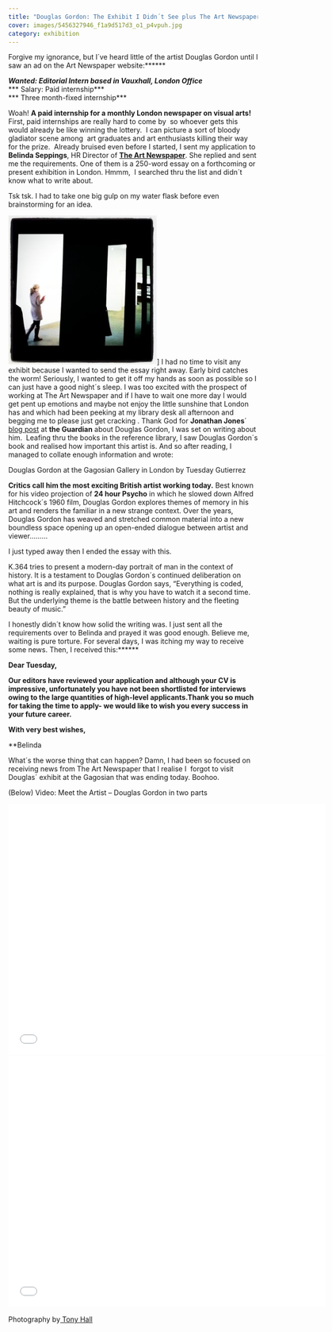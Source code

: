 ```yaml
---
title: "Douglas Gordon: The Exhibit I Didn´t See plus The Art Newspaper"
cover: images/5456327946_f1a9d517d3_o1_p4vpuh.jpg
category: exhibition
---
```

Forgive my ignorance, but I´ve heard little of the artist Douglas Gordon until I saw an ad on the Art Newspaper website:******

***Wanted: Editorial Intern based in Vauxhall, London Office***  
*** Salary: Paid internship***  
*** Three month-fixed internship***

Woah! **A paid internship for a monthly London newspaper on visual arts!** First, paid internships are really hard to come by  so whoever gets this would already be like winning the lottery.  I can picture a sort of bloody  gladiator scene among  art graduates and art enthusiasts killing their way for the prize.  Already bruised even before I started, I sent my application to **Belinda Seppings**, HR Director of **[The Art Newspaper](http://www.theartnewspaper.com/ "The Art Newspaper")**. She replied and sent me the requirements. One of them is a 250-word essay on a forthcoming or present exhibition in London. Hmmm,  I searched thru the list and didn´t know what to write about.

Tsk tsk. I had to take one big gulp on my water flask before even brainstorming for an idea.

![](./images/5456327946_f1a9d517d3_o1_p4vpuh.jpg "Douglas Gordon K.364")] I had no time to visit any exhibit because I wanted to send the essay right away. Early bird catches the worm! Seriously, I wanted to get it off my hands as soon as possible so I can just have a good night´s sleep. I was too excited with the prospect of working at The Art Newspaper and if I have to wait one more day I would get pent up emotions and maybe not enjoy the little sunshine that London has and which had been peeking at my library desk all afternoon and begging me to please just get cracking . Thank God for **Jonathan Jones**´ [blog post](http://http://www.guardian.co.uk/artanddesign/jonathanjonesblog/2011/mar/07/douglas-gordon-portrait-artist-k364-gagosian "Jonathan Jones on Douglas Gordon") at **the Guardian** about Douglas Gordon, I was set on writing about him.  Leafing thru the books in the reference library, I saw Douglas Gordon´s book and realised how important this artist is. And so after reading, I managed to collate enough information and wrote:

Douglas Gordon at the Gagosian Gallery in London by Tuesday Gutierrez

**Critics call him the most exciting British artist working today.** Best known for his video projection of **24 hour Psycho** in which he slowed down Alfred Hitchcock´s 1960 film, Douglas Gordon explores themes of memory in his art and renders the familiar in a new strange context. Over the years, Douglas Gordon has weaved and stretched common material into a new boundless space opening up an open-ended dialogue between artist and viewer………  


I just typed away then I ended the essay with this.

K.364 tries to present a modern-day portrait of man in the context of history. It is a testament to Douglas Gordon´s continued deliberation on what art is and its purpose. Douglas Gordon says, “Everything is coded, nothing is really explained, that is why you have to watch it a second time. But the underlying theme is the battle between history and the fleeting beauty of music.”  


I honestly didn´t know how solid the writing was. I just sent all the requirements over to Belinda and prayed it was good enough. Believe me, waiting is pure torture. For several days, I was itching my way to receive some news. Then, I received this:******

**Dear Tuesday,**

**Our editors have reviewed your application and although your CV is impressive, unfortunately you have not been shortlisted for interviews owing to the large quantities of high-level applicants.Thank you so much for taking the time to apply- we would like to wish you every success in your future career.**

**With very best wishes,**

**Belinda  

What´s the worse thing that can happen? Damn, I had been so focused on receiving news from The Art Newspaper that I realise I  forgot to visit  Douglas´ exhibit at the Gagosian that was ending today. Boohoo.

(Below) Video: Meet the Artist – Douglas Gordon in two parts

<iframe allowfullscreen="" class="youtube-player" frameborder="0" height="505" src="//www.youtube.com/embed/DXY99WS-Byo?wmode=transparent&fs=1&hl=en&modestbranding=1&iv_load_policy=3&showsearch=0&rel=0&theme=dark" title="YouTube video player" type="text/html" width="640"></iframe>

<iframe allowfullscreen="" class="youtube-player" frameborder="0" height="505" src="//www.youtube.com/embed/SjYb6EN0v8w?wmode=transparent&fs=1&hl=en&modestbranding=1&iv_load_policy=3&showsearch=0&rel=0&theme=dark" title="YouTube video player" type="text/html" width="640"></iframe>

Photography by[ Tony Hall](http://www.flickr.com/photos/anotherphotograph/5456327946/ "Douglas Gordon ")
